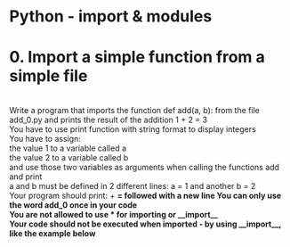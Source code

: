 <h1><strong>Python - import & modules</strong></h1>
<h1>0. Import a simple function from a simple file</h1>
<br>
Write a program that imports the function def add(a, b): from the file add_0.py and prints the result of the addition 1 + 2 = 3
<br>
You have to use print function with string format to display integers<br>
You have to assign:<br>
the value 1 to a variable called a<br>
the value 2 to a variable called b<br>
and use those two variables as arguments when calling the functions add and print<br>
a and b must be defined in 2 different lines: a = 1 and another b = 2<br>
Your program should print: <a value> + <b value> = <add(a, b) value> followed with a new line
You can only use the word add_0 once in your code<br>
You are not allowed to use * for importing or __import__<br>
Your code should not be executed when imported - by using __import__, like the example below
<br>
